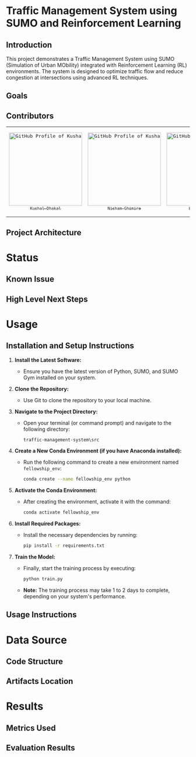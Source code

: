 # Traffic Management System using SUMO and Reinforcement Learning

## Introduction
This project demonstrates a Traffic Management System using SUMO (Simulation of Urban MObility) integrated with Reinforcement Learning (RL) environments. The system is designed to optimize traffic flow and reduce congestion at intersections using advanced RL techniques.
## Goals
## Contributors
<table>
<tr>
    <td align="center" width="200">
      <pre><a href="https://github.com/dklkushal07" target="_blank"><img src="https://avatars.githubusercontent.com/u/68638711?v=4" width="200" alt="GitHub Profile of Kushal Dhakal" /><br/><sub>Kushal Dhakal</sub></a></pre>
    </td>
        <td align="center" width="200">
      <pre><a href="https://github.com/nishamghimire5" target="_blank "><img src="https://avatars.githubusercontent.com/u/77533996?v=4" width="200" alt="GitHub Profile of Kushal Dhakal" /><br/><sub>Nisham Ghimire</sub></a></pre>
    </td>
        <td align="center" width="200">
      <pre><a href="https://github.com/Shubham-karn" target="_blank" ><img src="https://avatars.githubusercontent.com/u/147227439?v=4" width="200" alt="GitHub Profile of Kushal Dhakal" /><br/><sub>Shubham Karn</sub></a></pre>
    </td>
        <td align="center" width="200">
      <pre><a href="https://github.com/dklgarima" target="_blank"><img src="https://avatars.githubusercontent.com/u/66936719?v=4" width="200" alt="GitHub Profile of Kushal Dhakal" /><br/><sub>Garima Dhakal</sub></a></pre>
    </td>
</tr>
</table>

## Project Architecture


# Status
## Known Issue
## High Level Next Steps


# Usage
## Installation and Setup Instructions

1. **Install the Latest Software:**
   - Ensure you have the latest version of Python, SUMO, and SUMO Gym installed on your system.

2. **Clone the Repository:**
   - Use Git to clone the repository to your local machine.

3. **Navigate to the Project Directory:**
   - Open your terminal (or command prompt) and navigate to the following directory:
     ```bash
     traffic-management-system\src
     ```

4. **Create a New Conda Environment (if you have Anaconda installed):**
   - Run the following command to create a new environment named `fellowship_env`:
     ```bash
     conda create --name fellowship_env python
     ```

5. **Activate the Conda Environment:**
   - After creating the environment, activate it with the command:
     ```bash
     conda activate fellowship_env
     ```

6. **Install Required Packages:**
   - Install the necessary dependencies by running:
     ```bash
     pip install -r requirements.txt
     ```

7. **Train the Model:**
   - Finally, start the training process by executing:
     ```bash
     python train.py
     ```
   - **Note:** The training process may take 1 to 2 days to complete, depending on your system's performance.


## Usage Instructions


# Data Source
## Code Structure
## Artifacts Location

# Results
## Metrics Used
## Evaluation Results
